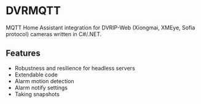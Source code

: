 # DVRMQTT

MQTT Home Assistant integration for DVRIP-Web (Xiongmai, XMEye, Sofia protocol) cameras written in C#/.NET.

## Features

- Robustness and resilience for headless servers
- Extendable code
- Alarm motion detection
- Alarm notify settings
- Taking snapshots
